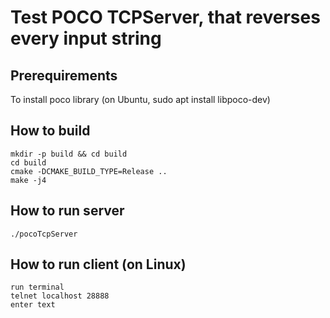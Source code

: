 # Test POCO TCPServer, that reverses every input string

## Prerequirements
To install poco library (on Ubuntu, sudo apt install libpoco-dev)

## How to build
```
mkdir -p build && cd build
cd build
cmake -DCMAKE_BUILD_TYPE=Release ..
make -j4
```

## How to run server
```
./pocoTcpServer
```

## How to run client (on Linux)
```
run terminal
telnet localhost 28888
enter text
```


